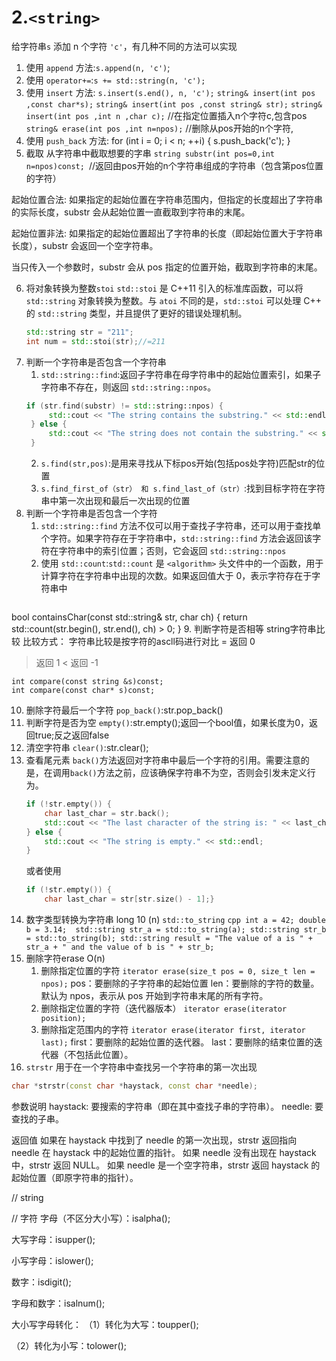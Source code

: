 # 2.`<string>`
给字符串`s` 添加 n 个字符 `'c'`，有几种不同的方法可以实现
1. 使用 `append` 方法:`s.append(n, 'c')`;
2. 使用 `operator+=`:`s += std::string(n, 'c');`
3. 使用 `insert` 方法: `s.insert(s.end(), n, 'c');`
   `string& insert(int pos ,const char*s);`
   `string& insert(int pos ,const string& str);`
   `string& insert(int pos ,int n ,char c);` //在指定位置插入n个字符c,包含pos
   `string& erase(int pos ,int n=npos);`  //删除从pos开始的n个字符,
4. 使用 `push_back` 方法:
     for (int i = 0; i < n; ++i) {
        s.push_back('c');
    }
5. 截取
   从字符串中截取想要的字串
   `string substr(int pos=0,int n=npos)const; `//返回由pos开始的n个字符串组成的字符串（包含第pos位置的字符）

起始位置合法: 如果指定的起始位置在字符串范围内，但指定的长度超出了字符串的实际长度，substr 会从起始位置一直截取到字符串的末尾。

起始位置非法: 如果指定的起始位置超出了字符串的长度（即起始位置大于字符串长度），substr 会返回一个空字符串。

当只传入一个参数时，substr 会从 pos 指定的位置开始，截取到字符串的末尾。

6. 将对象转换为整数`stoi`
    `std::stoi` 是 C++11 引入的标准库函数，可以将 `std::string` 对象转换为整数。与 `atoi` 不同的是，`std::stoi` 可以处理 C++ 的 `std::string` 类型，并且提供了更好的错误处理机制。
    ```cpp
    std::string str = "211";
    int num = std::stoi(str);//=211
    ```
7. 判断一个字符串是否包含一个字符串
   1. `std::string::find`:返回子字符串在母字符串中的起始位置索引，如果子字符串不存在，则返回 `std::string::npos`。
   ```cpp
   if (str.find(substr) != std::string::npos) {
        std::cout << "The string contains the substring." << std::endl;
    } else {
        std::cout << "The string does not contain the substring." << std::endl;
    }
   ```
   2. `s.find(str,pos)`:是用来寻找从下标pos开始(包括pos处字符)匹配str的位置
   3. `s.find_first_of（str） 和 s.find_last_of（str）`:找到目标字符在字符串中第一次出现和最后一次出现的位置
8. 判断一个字符串是否包含一个字符
   1. `std::string::find` 方法不仅可以用于查找子字符串，还可以用于查找单个字符。如果字符存在于字符串中，`std::string::find` 方法会返回该字符在字符串中的索引位置；否则，它会返回 `std::string::npos`
   2. 使用 `std::count`:`std::count` 是 `<algorithm>` 头文件中的一个函数，用于计算字符在字符串中出现的次数。如果返回值大于 0，表示字符存在于字符串中
   ```cpp
  bool containsChar(const std::string& str, char ch) {
    return std::count(str.begin(), str.end(), ch) > 0;
  }
9. 判断字符是否相等
  string字符串比较
  比较方式： 字符串比较是按字符的ascll码进行对比
  = 返回  0
  > 返回  1
  < 返回 -1
  
  	int compare(const string &s)const;
  	int compare(const char* s)const;
10.  删除字符最后一个字符
    `pop_back()`:str.pop_back()
11.  判断字符是否为空
    `empty()`:str.empty();返回一个bool值，如果长度为0，返回true;反之返回false
12.  清空字符串
    `clear()`:str.clear();  
13. 查看尾元素
    `back()`方法返回对字符串中最后一个字符的引用。需要注意的是，在调用`back()`方法之前，应该确保字符串不为空，否则会引发未定义行为。
    ```cpp
    if (!str.empty()) {
        char last_char = str.back();
        std::cout << "The last character of the string is: " << last_char << std::endl;
    } else {
        std::cout << "The string is empty." << std::endl;
    }
    ```
    或者使用
    ```cpp
    if (!str.empty()) {
        char last_char = str[str.size() - 1];}
    ```
14.  数字类型转换为字符串  long 10 (n)
    `std::to_string`
    ```cpp
    int a = 42;
    double b = 3.14; 
    std::string str_a = std::to_string(a);
    std::string str_b = std::to_string(b);
    std::string result = "The value of a is " + str_a + " and the value of b is " + str_b;
    ```
15. 删除字符erase O(n)
    1. 删除指定位置的字符
      `iterator erase(size_t pos = 0, size_t len = npos);`
      pos：要删除的子字符串的起始位置
      len：要删除的字符的数量。默认为 npos，表示从 pos 开始到字符串末尾的所有字符。
    2. 删除指定位置的字符（迭代器版本）
      `iterator erase(iterator position);`
    3. 删除指定范围内的字符
      `iterator erase(iterator first, iterator last);`
      first：要删除的起始位置的迭代器。
      last：要删除的结束位置的迭代器（不包括此位置）。
16. `strstr`
用于在一个字符串中查找另一个字符串的第一次出现
```cpp
char *strstr(const char *haystack, const char *needle);
```
参数说明
  haystack: 要搜索的字符串（即在其中查找子串的字符串）。
  needle: 要查找的子串。

返回值
  如果在 haystack 中找到了 needle 的第一次出现，strstr 返回指向 needle 在 haystack 中的起始位置的指针。
  如果 needle 没有出现在 haystack 中，strstr 返回 NULL。
  如果 needle 是一个空字符串，strstr 返回 haystack 的起始位置（即原字符串的指针）。


// string


// 字符
字母（不区分大小写）：isalpha();

大写字母：isupper();

小写字母：islower();

数字：isdigit();

字母和数字：isalnum();

大小写字母转化：
（1）转化为大写：toupper();

（2）转化为小写：tolower();


